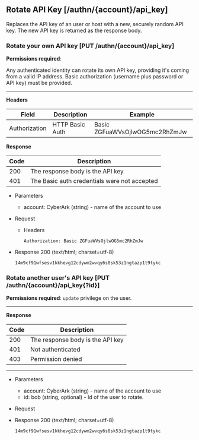## Rotate API Key [/authn/{account}/api_key]

Replaces the API key of an user or host with a new, securely random 
API key. The new API key is returned as the response body.

### Rotate your own API key [PUT /authn/{account}/api_key]

**Permissions required**:

Any authenticated identity can rotate its own API key, providing it's coming from a valid IP address.
Basic authorization (username plus password or API key) must be provided.

---

**Headers**

|Field        |Description    |Example                       |
|-------------|---------------|------------------------------|
|Authorization|HTTP Basic Auth|Basic ZGFuaWVsOjlwOG5mc2RhZmJw|

**Response**

|Code|Description                                 |
|----|--------------------------------------------|
|200 |The response body is the API key            |
|401 |The Basic auth credentials were not accepted|

+ Parameters
  + account: CyberArk (string) - name of the account to use

+ Request
    + Headers
    
        ```
        Authorization: Basic ZGFuaWVsOjlwOG5mc2RhZmJw
        ```
        
+ Response 200 (text/html; charset=utf-8)

    ```
    14m9cf91wfsesv1kkhevg12cdywm2wvqy6s8sk53z1ngtazp1t9tykc
    ```

### Rotate another user's API key [PUT /authn/{account}/api_key{?id}]

**Permissions required**: `update` privilege on the user.

---

<!-- include(partials/auth_header_table.md) -->

**Response**

|Code|Description                     |
|----|--------------------------------|
|200 |The response body is the API key|
|401 |Not authenticated               |
|403 |Permission denied               |

---

+ Parameters
  + account: CyberArk (string) - name of the account to use
  + id: bob (string, optional) - Id of the user to rotate.

+ Request
    <!-- include(partials/auth_header_code.md) -->

+ Response 200 (text/html; charset=utf-8)

    ```
    14m9cf91wfsesv1kkhevg12cdywm2wvqy6s8sk53z1ngtazp1t9tykc
    ```
